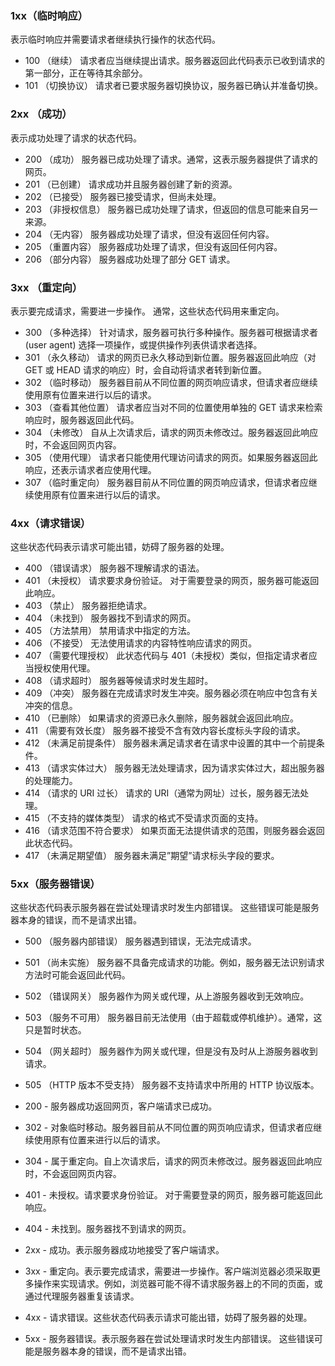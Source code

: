 ### 1xx（临时响应）

表示临时响应并需要请求者继续执行操作的状态代码。

- 100 （继续） 请求者应当继续提出请求。服务器返回此代码表示已收到请求的第一部分，正在等待其余部分。
- 101 （切换协议） 请求者已要求服务器切换协议，服务器已确认并准备切换。

### 2xx （成功）

表示成功处理了请求的状态代码。

- 200 （成功） 服务器已成功处理了请求。通常，这表示服务器提供了请求的网页。
- 201 （已创建） 请求成功并且服务器创建了新的资源。
- 202 （已接受） 服务器已接受请求，但尚未处理。
- 203 （非授权信息） 服务器已成功处理了请求，但返回的信息可能来自另一来源。
- 204 （无内容） 服务器成功处理了请求，但没有返回任何内容。
- 205 （重置内容） 服务器成功处理了请求，但没有返回任何内容。
- 206 （部分内容） 服务器成功处理了部分 GET 请求。

### 3xx （重定向）

表示要完成请求，需要进一步操作。 通常，这些状态代码用来重定向。

- 300 （多种选择） 针对请求，服务器可执行多种操作。服务器可根据请求者 (user agent) 选择一项操作，或提供操作列表供请求者选择。
- 301 （永久移动） 请求的网页已永久移动到新位置。服务器返回此响应（对 GET 或 HEAD 请求的响应）时，会自动将请求者转到新位置。
- 302 （临时移动） 服务器目前从不同位置的网页响应请求，但请求者应继续使用原有位置来进行以后的请求。
- 303 （查看其他位置） 请求者应当对不同的位置使用单独的 GET 请求来检索响应时，服务器返回此代码。
- 304 （未修改） 自从上次请求后，请求的网页未修改过。服务器返回此响应时，不会返回网页内容。
- 305 （使用代理） 请求者只能使用代理访问请求的网页。如果服务器返回此响应，还表示请求者应使用代理。
- 307 （临时重定向） 服务器目前从不同位置的网页响应请求，但请求者应继续使用原有位置来进行以后的请求。

### 4xx（请求错误）

这些状态代码表示请求可能出错，妨碍了服务器的处理。

- 400 （错误请求） 服务器不理解请求的语法。
- 401 （未授权） 请求要求身份验证。 对于需要登录的网页，服务器可能返回此响应。
- 403 （禁止） 服务器拒绝请求。
- 404 （未找到） 服务器找不到请求的网页。
- 405 （方法禁用） 禁用请求中指定的方法。
- 406 （不接受） 无法使用请求的内容特性响应请求的网页。
- 407 （需要代理授权） 此状态代码与 401（未授权）类似，但指定请求者应当授权使用代理。
- 408 （请求超时） 服务器等候请求时发生超时。
- 409 （冲突） 服务器在完成请求时发生冲突。服务器必须在响应中包含有关冲突的信息。
- 410 （已删除） 如果请求的资源已永久删除，服务器就会返回此响应。
- 411 （需要有效长度） 服务器不接受不含有效内容长度标头字段的请求。
- 412 （未满足前提条件） 服务器未满足请求者在请求中设置的其中一个前提条件。
- 413 （请求实体过大） 服务器无法处理请求，因为请求实体过大，超出服务器的处理能力。
- 414 （请求的 URI 过长） 请求的 URI（通常为网址）过长，服务器无法处理。
- 415 （不支持的媒体类型） 请求的格式不受请求页面的支持。
- 416 （请求范围不符合要求） 如果页面无法提供请求的范围，则服务器会返回此状态代码。
- 417 （未满足期望值） 服务器未满足”期望”请求标头字段的要求。

### 5xx（服务器错误）

这些状态代码表示服务器在尝试处理请求时发生内部错误。 这些错误可能是服务器本身的错误，而不是请求出错。

- 500 （服务器内部错误） 服务器遇到错误，无法完成请求。
- 501 （尚未实施） 服务器不具备完成请求的功能。例如，服务器无法识别请求方法时可能会返回此代码。
- 502 （错误网关） 服务器作为网关或代理，从上游服务器收到无效响应。
- 503 （服务不可用） 服务器目前无法使用（由于超载或停机维护）。通常，这只是暂时状态。
- 504 （网关超时） 服务器作为网关或代理，但是没有及时从上游服务器收到请求。
- 505 （HTTP 版本不受支持） 服务器不支持请求中所用的 HTTP 协议版本。

- 200 - 服务器成功返回网页，客户端请求已成功。
- 302 - 对象临时移动。服务器目前从不同位置的网页响应请求，但请求者应继续使用原有位置来进行以后的请求。
- 304 - 属于重定向。自上次请求后，请求的网页未修改过。服务器返回此响应时，不会返回网页内容。
- 401 - 未授权。请求要求身份验证。 对于需要登录的网页，服务器可能返回此响应。
- 404 - 未找到。服务器找不到请求的网页。
- 2xx - 成功。表示服务器成功地接受了客户端请求。
- 3xx - 重定向。表示要完成请求，需要进一步操作。客户端浏览器必须采取更多操作来实现请求。例如，浏览器可能不得不请求服务器上的不同的页面，或通过代理服务器重复该请求。
- 4xx - 请求错误。这些状态代码表示请求可能出错，妨碍了服务器的处理。
- 5xx - 服务器错误。表示服务器在尝试处理请求时发生内部错误。 这些错误可能是服务器本身的错误，而不是请求出错。
